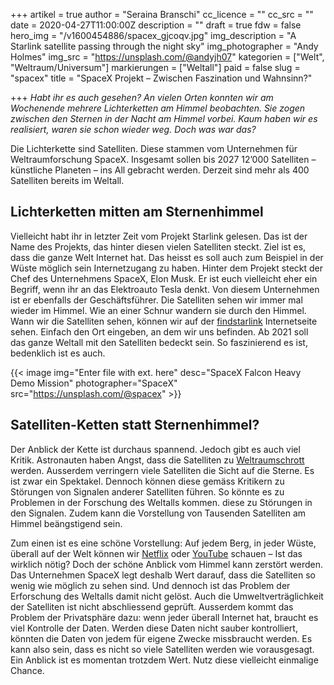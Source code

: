 +++
artikel = true
author = "Seraina Branschi"
cc_licence = ""
cc_src = ""
date = 2020-04-27T11:00:00Z
description = ""
draft = true
fdw = false
hero_img = "/v1600454886/spacex_gjcoqv.jpg"
img_description = "A Starlink satellite passing through the night sky"
img_photographer = "Andy Holmes"
img_src = "https://unsplash.com/@andyjh07"
kategorien = ["Welt", "Weltraum/Universum"]
markierungen = ["Weltall"]
paid = false
slug = "spacex"
title = "SpaceX Projekt – Zwischen Faszination und Wahnsinn?"

+++
_Habt ihr es auch gesehen? An vielen Orten konnten wir am Wochenende mehrere Lichterketten am Himmel beobachten. Sie zogen zwischen den Sternen in der Nacht am Himmel vorbei. Kaum haben wir es realisiert, waren sie schon wieder weg. Doch was war das?_

Die Lichterkette sind Satelliten. Diese stammen vom Unternehmen für Weltraumforschung SpaceX. Insgesamt sollen bis 2027 12’000 Satelliten – künstliche Planeten – ins All gebracht werden. Derzeit sind mehr als 400 Satelliten bereits im Weltall.

## Lichterketten mitten am Sternenhimmel

Vielleicht habt ihr in letzter Zeit vom Projekt Starlink gelesen. Das ist der Name des Projekts, das hinter diesen vielen Satelliten steckt. Ziel ist es, dass die ganze Welt Internet hat. Das heisst es soll auch zum Beispiel in der Wüste möglich sein Internetzugang zu haben. Hinter dem Projekt steckt der Chef des Unternehmens SpaceX, Elon Musk. Er ist euch vielleicht eher ein Begriff, wenn ihr an das Elektroauto Tesla denkt. Von diesem Unternehmen ist er ebenfalls der Geschäftsführer. Die Satelliten sehen wir immer mal wieder im Himmel. Wie an einer Schnur wandern sie durch den Himmel. Wann wir die Satelliten sehen, können wir auf der [findstarlink](https://findstarlink.com/) Internetseite sehen. Einfach den Ort eingeben, an dem wir uns befinden. Ab 2021 soll das ganze Weltall mit den Satelliten bedeckt sein. So faszinierend es ist, bedenklich ist es auch.

{{< image img="Enter file with ext. here" desc="SpaceX Falcon Heavy Demo Mission" photographer="SpaceX" src="https://unsplash.com/@spacex" >}}

## Satelliten-Ketten statt Sternenhimmel?

Der Anblick der Kette ist durchaus spannend. Jedoch gibt es auch viel Kritik. Astronauten haben Angst, dass die Satelliten zu [Weltraumschrott](https://www.chinderzytig.ch/weltraumschrott) werden. Ausserdem verringern viele Satelliten die Sicht auf die Sterne. Es ist zwar ein Spektakel. Dennoch können diese gemäss Kritikern zu Störungen von Signalen anderer Satelliten führen. So könnte es zu Problemen in der Forschung des Weltalls kommen. diese zu Störungen in den Signalen. Zudem kann die Vorstellung von Tausenden Satelliten am Himmel beängstigend sein.

Zum einen ist es eine schöne Vorstellung: Auf jedem Berg, in jeder Wüste, überall auf der Welt können wir [Netflix](https://www.netflix.com/ch/) oder [YouTube](https://www.youtube.com/) schauen – Ist das wirklich nötig? Doch der schöne Anblick vom Himmel kann zerstört werden. Das Unternehmen SpaceX legt deshalb Wert darauf, dass die Satelliten so wenig wie möglich zu sehen sind. Und dennoch ist das Problem der Erforschung des Weltalls damit nicht gelöst. Auch die Umweltverträglichkeit der Satelliten ist nicht abschliessend geprüft. Ausserdem kommt das Problem der Privatsphäre dazu: wenn jeder überall Internet hat, braucht es viel Kontrolle der Daten. Werden diese Daten nicht sauber kontrolliert, könnten die Daten von jedem für eigene Zwecke missbraucht werden. Es kann also sein, dass es nicht so viele Satelliten werden wie vorausgesagt. Ein Anblick ist es momentan trotzdem Wert. Nutz diese vielleicht einmalige Chance.